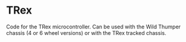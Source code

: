 
TRex
========

Code for the TRex microcontroller. Can be used with the Wild Thumper chassis (4 or 6 wheel versions) or with the TRex tracked chassis.
